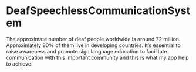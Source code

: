 # DeafSpeechlessCommunicationSystem
The approximate number of deaf people worldwide is around 72 million. Approximately 80% of them live in developing countries. It’s essential to raise awareness and promote sign language education to facilitate communication with this important community and this is what my app help to achieve.
